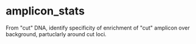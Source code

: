 # amplicon_stats
From "cut" DNA, identify specificity of enrichment of "cut" amplicon over background, partuclarly around cut loci.
